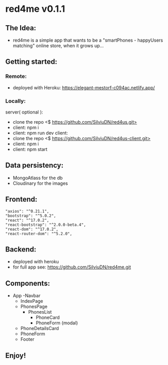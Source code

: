 # red4me v0.1.1

## The Idea:
- red4me is a simple app that wants to be a "smartPhones - happyUsers matching" online store, when it grows up...

## Getting started:
### Remote:
- deployed with Heroku: https://elegant-mestorf-c094ac.netlify.app/
### Locally: 
server( optional ):
- clone the repo <$ https://github.com/SilviuDN/red4us.git>
- client: npm i
- client: npm run dev
client:
- clone the repo <$ https://github.com/SilviuDN/red4us-client.git>
- client: npm i
- client: npm start


## Data persistency:
- MongoAtlass for the db
- Cloudinary for the images

## Frontend:
    "axios": "^0.21.1",
    "bootstrap": "^5.0.2",
    "react": "^17.0.2",
    "react-bootstrap": "^2.0.0-beta.4",
    "react-dom": "^17.0.2",
    "react-router-dom": "^5.2.0",

## Backend:
- deployed with heroku
- for full app see: https://github.com/SilviuDN/red4me.git

## Components: 
- App
    -Navbar
    - IndexPage
    - PhonesPage
        - PhonesList
            - PhoneCard
            - PhoneForm (modal)
    - PhoneDetailsCard
    - PhoneForm
    - Footer

## Enjoy!
